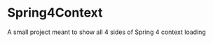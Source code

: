 Spring4Context
==============

A small project meant to show all 4 sides of Spring 4 context loading
